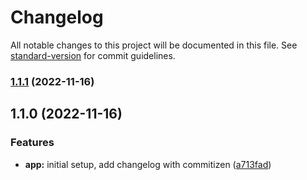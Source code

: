 # Changelog

All notable changes to this project will be documented in this file. See [standard-version](https://github.com/conventional-changelog/standard-version) for commit guidelines.

### [1.1.1](https://github.com/esaldivar/fullstackTypescriptExpressReactTemplate/compare/v1.1.0...v1.1.1) (2022-11-16)

## 1.1.0 (2022-11-16)


### Features

* **app:** initial setup, add changelog with commitizen ([a713fad](https://github.com/esaldivar/fullstackTypescriptExpressReactTemplate/commit/a713fadde400f31d5b1528933f8d15e2197c5261))
